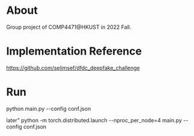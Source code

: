 # About
Group project of COMP4471@HKUST in 2022 Fall.

# Implementation Reference
https://github.com/selimsef/dfdc_deepfake_challenge

# Run
python main.py --config conf.json

later"
python -m torch.distributed.launch --nproc_per_node=4 main.py --config conf.json
